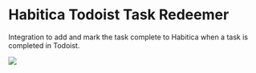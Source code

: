 # Habitica Todoist Task Redeemer

Integration to add and mark the task complete to Habitica when a task is completed in Todoist.

[![](https://www.netlify.com/img/deploy/button.svg)](https://app.netlify.com/start/deploy?repository=https://github.com/dsychin/habitica-todoist-task-redeemer)
